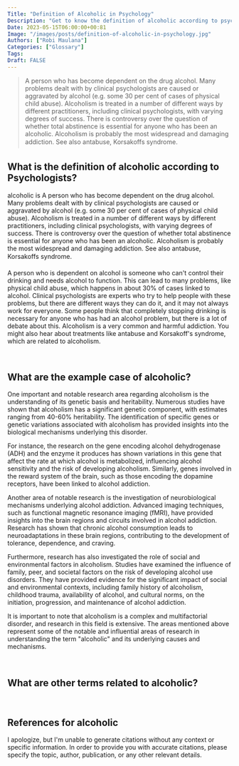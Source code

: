 ```yaml
---
Title: "Definition of Alcoholic in Psychology"
Description: "Get to know the definition of alcoholic according to psychologists."
Date: 2023-05-15T06:00:00+00:81
Image: "/images/posts/definition-of-alcoholic-in-psychology.jpg"
Authors: ["Robi Maulana"]
Categories: ["Glossary"]
Tags: 
Draft: FALSE
---
```





> A person who has become dependent on the drug alcohol. Many problems dealt with by clinical psychologists are caused or aggravated by alcohol (e.g. some 30 per cent of cases of physical child abuse). Alcoholism is treated in a number of different ways by different practitioners, including clinical psychologists, with varying degrees of success. There is controversy over the question of whether total abstinence is essential for anyone who has been an alcoholic. Alcoholism is probably the most widespread and damaging addiction. See also antabuse, Korsakoffs syndrome.

## What is the definition of alcoholic according to Psychologists?

alcoholic is A person who has become dependent on the drug alcohol. Many problems dealt with by clinical psychologists are caused or aggravated by alcohol (e.g. some 30 per cent of cases of physical child abuse). Alcoholism is treated in a number of different ways by different practitioners, including clinical psychologists, with varying degrees of success. There is controversy over the question of whether total abstinence is essential for anyone who has been an alcoholic. Alcoholism is probably the most widespread and damaging addiction. See also antabuse, Korsakoffs syndrome.

A person who is dependent on alcohol is someone who can't control their drinking and needs alcohol to function. This can lead to many problems, like physical child abuse, which happens in about 30% of cases linked to alcohol. Clinical psychologists are experts who try to help people with these problems, but there are different ways they can do it, and it may not always work for everyone. Some people think that completely stopping drinking is necessary for anyone who has had an alcohol problem, but there is a lot of debate about this. Alcoholism is a very common and harmful addiction. You might also hear about treatments like antabuse and Korsakoff's syndrome, which are related to alcoholism.

 

## What are the example case of alcoholic?

One important and notable research area regarding alcoholism is the understanding of its genetic basis and heritability. Numerous studies have shown that alcoholism has a significant genetic component, with estimates ranging from 40-60% heritability. The identification of specific genes or genetic variations associated with alcoholism has provided insights into the biological mechanisms underlying this disorder.

For instance, the research on the gene encoding alcohol dehydrogenase (ADH) and the enzyme it produces has shown variations in this gene that affect the rate at which alcohol is metabolized, influencing alcohol sensitivity and the risk of developing alcoholism. Similarly, genes involved in the reward system of the brain, such as those encoding the dopamine receptors, have been linked to alcohol addiction.

Another area of notable research is the investigation of neurobiological mechanisms underlying alcohol addiction. Advanced imaging techniques, such as functional magnetic resonance imaging (fMRI), have provided insights into the brain regions and circuits involved in alcohol addiction. Research has shown that chronic alcohol consumption leads to neuroadaptations in these brain regions, contributing to the development of tolerance, dependence, and craving.

Furthermore, research has also investigated the role of social and environmental factors in alcoholism. Studies have examined the influence of family, peer, and societal factors on the risk of developing alcohol use disorders. They have provided evidence for the significant impact of social and environmental contexts, including family history of alcoholism, childhood trauma, availability of alcohol, and cultural norms, on the initiation, progression, and maintenance of alcohol addiction.

It is important to note that alcoholism is a complex and multifactorial disorder, and research in this field is extensive. The areas mentioned above represent some of the notable and influential areas of research in understanding the term "alcoholic" and its underlying causes and mechanisms.

 

## What are other terms related to alcoholic?

 

## References for alcoholic

I apologize, but I'm unable to generate citations without any context or specific information. In order to provide you with accurate citations, please specify the topic, author, publication, or any other relevant details.
